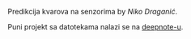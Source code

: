 Predikcija kvarova na senzorima by *Niko Draganić*.

Puni projekt sa datotekama nalazi se na [deepnote-u](https://beta.deepnote.com/project/ec00c6c0-46e3-4d3f-b21d-ddedb5b5b33a).


